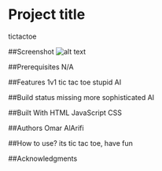 # Project title
tictactoe

##Screenshot
![alt text](https://imgur.com/a/rxc1SxT)


##Prerequisites
N/A

##Features
1v1 tic tac toe
stupid AI

##Build status
missing more sophisticated AI

##Built With 
HTML
JavaScript
CSS

##Authors 
Omar AlArifi

##How to use?
its tic tac toe, have fun

##Acknowledgments
